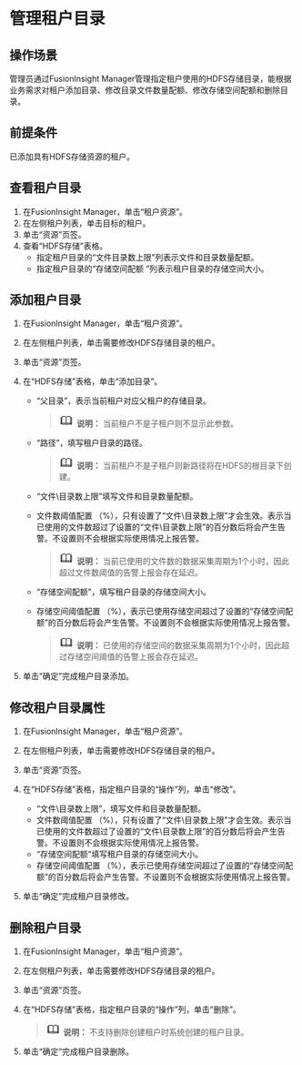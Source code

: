 # 管理租户目录<a name="admin_guide_000105"></a>

## 操作场景<a name="zh-cn_topic_0263899412_zh-cn_topic_0193195928_s716003bb96344ef4a40afc8fa0b464d3"></a>

管理员通过FusionInsight Manager管理指定租户使用的HDFS存储目录，能根据业务需求对租户添加目录、修改目录文件数量配额、修改存储空间配额和删除目录。

## 前提条件<a name="zh-cn_topic_0263899412_zh-cn_topic_0193195928_sabfbd5e96e70477e9d0da2e82d09ec52"></a>

已添加具有HDFS存储资源的租户。

## 查看租户目录<a name="zh-cn_topic_0263899412_zh-cn_topic_0193195928_section1851010596261"></a>

1.  在FusionInsight Manager，单击“租户资源”。
2.  在左侧租户列表，单击目标的租户。
3.  单击“资源”页签。
4.  查看“HDFS存储”表格。
    -   指定租户目录的“文件目录数上限”列表示文件和目录数量配额。
    -   指定租户目录的“存储空间配额 ”列表示租户目录的存储空间大小。


## 添加租户目录<a name="zh-cn_topic_0263899412_zh-cn_topic_0193195928_section1244418362273"></a>

1.  在FusionInsight Manager，单击“租户资源”。
2.  在左侧租户列表，单击需要修改HDFS存储目录的租户。
3.  单击“资源”页签。
4.  在“HDFS存储”表格，单击“添加目录”。
    -   “父目录”，表示当前租户对应父租户的存储目录。

        >![](public_sys-resources/icon-note.gif) **说明：** 
        >当前租户不是子租户则不显示此参数。

    -   “路径”，填写租户目录的路径。

        >![](public_sys-resources/icon-note.gif) **说明：** 
        >当前租户不是子租户则新路径将在HDFS的根目录下创建。

    -   “文件\\目录数上限”填写文件和目录数量配额。
    -   文件数阈值配置 （%），只有设置了“文件\\目录数上限”才会生效。表示当已使用的文件数超过了设置的“文件\\目录数上限”的百分数后将会产生告警。不设置则不会根据实际使用情况上报告警。

        >![](public_sys-resources/icon-note.gif) **说明：** 
        >当前已使用的文件数的数据采集周期为1个小时，因此超过文件数阈值的告警上报会存在延迟。

    -   “存储空间配额”，填写租户目录的存储空间大小。
    -   存储空间阈值配置 （%），表示已使用存储空间超过了设置的“存储空间配额”的百分数后将会产生告警。不设置则不会根据实际使用情况上报告警。

        >![](public_sys-resources/icon-note.gif) **说明：** 
        >已使用的存储空间的数据采集周期为1个小时，因此超过存储空间阈值的告警上报会存在延迟。


5.  单击“确定”完成租户目录添加。

## 修改租户目录属性<a name="zh-cn_topic_0263899412_zh-cn_topic_0193195928_section5256111033018"></a>

1.  在FusionInsight Manager，单击“租户资源”。
2.  在左侧租户列表，单击需要修改HDFS存储目录的租户。
3.  单击“资源”页签。
4.  在“HDFS存储”表格，指定租户目录的“操作”列，单击“修改”。
    -   “文件\\目录数上限”，填写文件和目录数量配额。
    -   文件数阈值配置 （%），只有设置了“文件\\目录数上限”才会生效。表示当已使用的文件数超过了设置的“文件\\目录数上限”的百分数后将会产生告警。不设置则不会根据实际使用情况上报告警。
    -   “存储空间配额”填写租户目录的存储空间大小。
    -   存储空间阈值配置 （%），表示已使用存储空间超过了设置的“存储空间配额”的百分数后将会产生告警。不设置则不会根据实际使用情况上报告警。

5.  单击“确定”完成租户目录修改。

## 删除租户目录<a name="zh-cn_topic_0263899412_zh-cn_topic_0193195928_section9874163511307"></a>

1.  在FusionInsight Manager，单击“租户资源”。
2.  在左侧租户列表，单击需要修改HDFS存储目录的租户。
3.  单击“资源”页签。
4.  在“HDFS存储”表格，指定租户目录的“操作”列，单击“删除”。

    >![](public_sys-resources/icon-note.gif) **说明：** 
    >不支持删除创建租户时系统创建的租户目录。

5.  单击“确定”完成租户目录删除。

